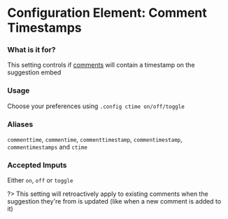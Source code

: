# Configuration Element: Comment Timestamps 

### What is it for?
This setting controls if [comments](staff/comment.md) will contain a timestamp on the suggestion embed
   
### Usage
Choose your preferences using `.config ctime on/off/toggle`

### Aliases
`commenttime`, `commentime`, `commenttimestamp`, `commentimestamp`, `commentimestamps` and `ctime`

### Accepted Imputs
Either `on`, `off` or `toggle`

?> This setting will retroactively apply to existing comments when the suggestion they're from is updated (like when a new comment is added to it) 
